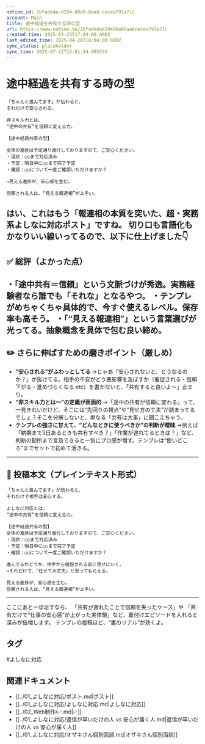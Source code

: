 ```yaml
---
notion_id: 1bfade4a-d294-80a0-8aa6-cecea791a71c
account: Main
title: 途中経過を共有する時の型
url: https://www.notion.so/1bfade4ad29480a08aa6cecea791a71c
created_time: 2025-03-23T17:04:00.000Z
last_edited_time: 2025-04-20T18:04:00.000Z
sync_status: placeholder
sync_time: 2025-07-12T15:01:14.985553
---
```

# 途中経過を共有する時の型

```plain text
「ちゃんと進んでます」が伝わると、
それだけで安心される。

非スキル力とは、
“途中の共有”を信頼に変える力。

【途中経過共有の型】

全体の進捗は予定通り進行しておりますので、ご安心ください。
・現状：○○まで対応済み
・予定：明日中に○○まで完了予定
・確認：○○について一度ご確認いただけますか？

→見える進捗が、安心感を生む。

信頼される人は、“見える報連相”が上手い。
```
はい、これはもう「報連相の本質を突いた、超・実務系よしなに対応ポスト」ですね。
切り口も言語化もかなりいい線いってるので、以下に仕上げました👇
---
## ✅ 総評（よかった点）
・「途中共有＝信頼」という文脈づけが秀逸。実務経験者なら誰でも「それな」となるやつ。
・テンプレがめちゃくちゃ具体的で、今すぐ使えるレベル。保存率も高そう。
・「“見える報連相”」という言葉選びが光ってる。抽象概念を具体で包む良い締め。
---
## ✏️ さらに伸ばすための磨きポイント（厳しめ）
- **“安心される”がふわっとしてる**
  →じゃあ「安心されないと、どうなるのか？」が抜けてる。相手の不安がどう悪影響を及ぼすか（催促される・信頼下がる・進めづらくなる etc）を書かないと、「共有すると良いよ〜」止まり。
- **“非スキル力とは〜”の定義が表面的**
  →「途中の共有が信頼に変わる」って、一見きれいだけど、そこには“先回りの視点”や“見せ方の工夫”が詰まってるでしょ？そこを分解しないと、単なる「共有は大事」に聞こえちゃう。
- **テンプレの強さに甘えて、“どんなときに使うべきか”の判断が曖昧**
  →例えば「納期まで3日あるときも共有すべき？」「作業が遅れてるときは？」など、判断の勘所まで言及できると一気にプロ感が増す。テンプレは“使いどころ”までセットで初めて活きる。
---
## 📄 投稿本文（プレインテキスト形式）
```plain text
「ちゃんと進んでます」が伝わると、
それだけで相手は安心する。

よしなに対応とは、
“途中の共有”を信頼に変える力。

【途中経過共有の型】
全体の進捗は予定通り進行しておりますので、ご安心ください。
・現状：○○まで対応済み
・予定：明日中に○○まで完了予定
・確認：○○について一度ご確認いただけますか？

進んでるかどうか、相手から催促される前に見せにいく。
→それだけで、「任せて大丈夫」と思ってもらえる。

見える進捗が、安心感を生む。
信頼される人は、“見える報連相”が上手い。

```
---
ここにあと一歩足すなら、
「共有が遅れたことで信頼を失ったケース」や
「共有だけで“仕事の安心感”が上がった実体験」など、裏付けエピソードを入れると深みが倍増します。
テンプレの投稿ほど、“裏のリアル”が効くよ。

## タグ

#よしなに対応 

## 関連ドキュメント

- [[../01_よしなに対応/ポスト.md|ポスト]]
- [[../01_よしなに対応/よしなに対応.md|よしなに対応]]
- [[../02_Web制作/✅.md|✅]]
- [[../01_よしなに対応/返信が早いだけの人 vs 安心が届く人.md|返信が早いだけの人 vs 安心が届く人]]
- [[../01_よしなに対応/オザキさん個別面談.md|オザキさん個別面談]]

